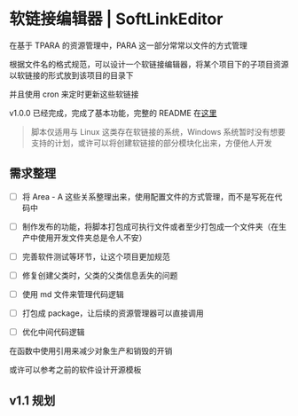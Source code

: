 # 软链接编辑器 | SoftLinkEditor

在基于 TPARA 的资源管理中，PARA 这一部分常常以文件的方式管理

根据文件名的格式规范，可以设计一个软链接编辑器，将某个项目下的子项目资源以软链接的形式放到该项目的目录下

并且使用 cron 来定时更新这些软链接

v1.0.0 已经完成，完成了基本功能，完整的 README 在[这里](./README.v1.md)

> 脚本仅适用与 Linux 这类存在软链接的系统，Windows 系统暂时没有想要支持的计划，或许可以将创建软链接的部分模块化出来，方便他人开发

## 需求整理

- [ ] 将 Area - A 这些关系整理出来，使用配置文件的方式管理，而不是写死在代码中
- [ ] 制作发布的功能，将脚本打包成可执行文件或者至少打包成一个文件夹（在生产中使用开发文件夹总是令人不安）
- [ ] 完善软件测试等环节，让这个项目更加规范

- [ ] 修复创建父类时，父类的父类信息丢失的问题

- [ ] 使用 md 文件来管理代码逻辑
- [ ] 打包成 package，让后续的资源管理器可以直接调用
- [ ] 优化中间代码逻辑

在函数中使用引用来减少对象生产和销毁的开销

或许可以参考之前的软件设计开源模板

## v1.1 规划

